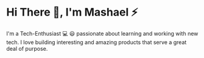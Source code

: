 # Hi There 👋, I'm Mashael ⚡
 I'm a Tech-Enthusiast 💻 😃 passionate about learning and working with new tech. I love building interesting and amazing products that serve a great deal of purpose.